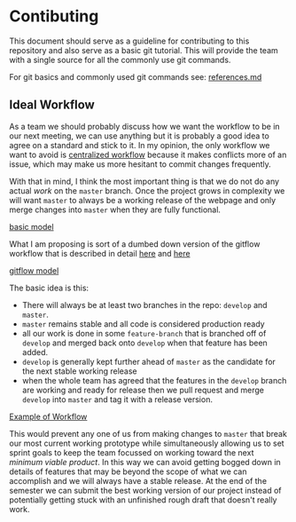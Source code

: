 # Contibuting
 
This document should serve as a guideline for contributing to this repository and also serve as a basic git tutorial. This will provide the team with a single source for all the commonly use git commands. 

For git basics and commonly used git commands see: [references.md](/references/references.md)

## Ideal Workflow

As a team we should probably discuss how we want the workflow to be in our next meeting, we can use anything but it is probably a good idea to agree on a standard and stick to it. In my opinion, the only workflow we want to avoid is [centralized workflow](https://www.atlassian.com/git/tutorials/comparing-workflows#centralized-workflow) because it makes conflicts more of an issue, which may make us more hesitant to commit changes frequently.

With that in mind, I think the most important thing is that we do not do any actual *work* on the `master` branch. Once the project grows in complexity we will want `master` to always be a working release of the webpage and only merge changes into `master` when they are fully functional.

[basic model](references/MarkdownIMG/lr-branches-2.png)

What I am proposing is sort of a dumbed down version of the gitflow workflow that is described in detail [here](https://www.atlassian.com/git/tutorials/comparing-workflows/gitflow-workflow) and [here](http://nvie.com/posts/a-successful-git-branching-model/)

[gitflow model](/references/MarkdownIMG/git-model.png)

The basic idea is this:

- There will always be at least two branches in the repo: `develop` and `master`.
- `master` remains stable and all code is considered production ready
- all our work is done in some `feature-branch` that is branched off of `develop` and merged back onto `develop` when that feature has been added.
- `develop` is generally kept further ahead of `master` as the candidate for the next stable working release
- when the whole team has agreed that the features in the `develop` branch are working and ready for release then we pull request and merge `develop` into `master` and tag it with a release version.

[Example of Workflow](/references/workflow-example.md)

This would prevent any one of us from making changes to `master` that break our most current working prototype while simultaneously allowing us to set sprint goals to keep the team focussed on working toward the next *minimum viable product*. In this way we can avoid getting bogged down in details of features that may be beyond the scope of what we can accomplish and we will always have a stable release. At the end of the semester we can submit the best working version of our project instead of potentially getting stuck with an unfinished rough draft that doesn't really work.
 


